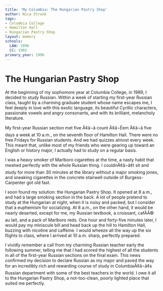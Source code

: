 ```yaml
---
title: 'My Columbia: The Hungarian Pastry Shop'
author: Nica Strunk
tags:
- Columbia College
- Hamilton Hall
- Hungarian Pastry Shop
layout: memory
schools:
  LAW: 1996
  CC: 1992
primary_year: 1996
---
```

# The Hungarian Pastry Shop

At the beginning of my sophomore year at Columbia College, in 1989, I decided to study Russian.  Within a week of starting my first-year Russian class, taught by a charming graduate student whose name escapes me, I feel deeply in love with this exotic language, its beautiful Cyrillic characters, passionate vowels and angry consonants, and with its brilliant, melancholy literature.

My first-year Russian section met five Ã¢â¬â count Ã¢â¬Ëem Ã¢â¬â five days a week at 10 a.m., on the seventh floor of Hamilton Hall.  There were no free Fridays for Russian students.  And we had quizzes almost every week.  This meant that, unlike most of my friends who were gearing up toward an English or history major, I actually had to study on a regular basis.

I was a heavy smoker of Marlboro cigarettes at the time, a nasty habit that meshed perfectly with the whole Russian thing.  I couldnÃ¢â¬â¢t sit and study for more than 30 minutes at the library without a major smoking jones, and sneaking cigarettes in the concrete stairwell outside of Burgess-Carpenter got old fast.

I soon found my solution:  the Hungarian Pastry Shop.  It opened at 8 a.m., and had a large smoking section in the back.  A lot of people pretend to study at the Hungarian at night, when it is noisy and packed, but I consider that a euphemism for socializing.  At 8 a.m., on the other hand, it would be nearly deserted, except for me, my Russian textbook, a croissant, cafÃÂ© au lait, and a pack of Marlboro reds.  One hour and forty-five minutes later, I would pay my miniscule bill and head back up the hill to Hamilton Hall, buzzing with nicotine and caffeine.  I would wheeze all the way up the six flights to class, where I arrived at 10 a.m. sharp, perfectly prepared.

I vividly remember a call from my charming Russian teacher early the following summer, telling me that I had scored the highest of all the students in all of the first-year Russian sections on the final exam.  This news confirmed my decision to declare Russian as my major and paved the way for an incredibly rich and rewarding course of study in ColumbiaÃ¢â¬â¢s Russian department with some of the best teachers in the world.  I owe it all to the Hungarian Pastry Shop, a not-too-clean, poorly lighted place that suited me perfectly.
